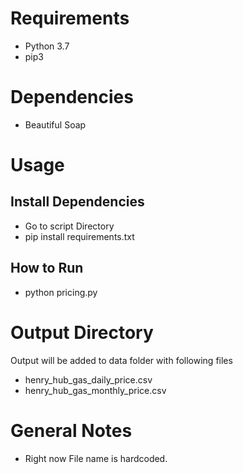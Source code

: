 # Requirements

-   Python 3.7
-   pip3

# Dependencies

-   Beautiful Soap

# Usage

## Install Dependencies

-   Go to script Directory
-   pip install requirements.txt

## How to Run

-   python pricing.py

# Output Directory

Output will be added to data folder with following files

-   henry_hub_gas_daily_price.csv
-   henry_hub_gas_monthly_price.csv

# General Notes

-   Right now File name is hardcoded.
